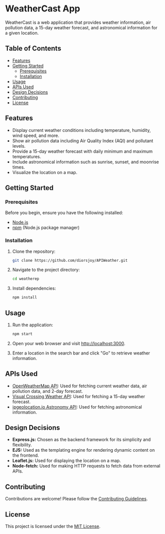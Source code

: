 # WeatherCast App

WeatherCast is a web application that provides weather information, air pollution data, a 15-day weather forecast, and astronomical information for a given location.

## Table of Contents

- [Features](#features)
- [Getting Started](#getting-started)
  - [Prerequisites](#prerequisites)
  - [Installation](#installation)
- [Usage](#usage)
- [APIs Used](#apis-used)
- [Design Decisions](#design-decisions)
- [Contributing](#contributing)
- [License](#license)

## Features

- Display current weather conditions including temperature, humidity, wind speed, and more.
- Show air pollution data including Air Quality Index (AQI) and pollutant levels.
- Provide a 15-day weather forecast with daily minimum and maximum temperatures.
- Include astronomical information such as sunrise, sunset, and moonrise times.
- Visualize the location on a map.

## Getting Started

### Prerequisites

Before you begin, ensure you have the following installed:

- [Node.js](https://nodejs.org/)
- [npm](https://www.npmjs.com/) (Node.js package manager)

### Installation

1. Clone the repository:

   ```bash
   git clone https://github.com/diorsjoy/APIWeather.git
   ```

2. Navigate to the project directory:

   ```bash
   cd weatherep
   ```

3. Install dependencies:

   ```bash
   npm install
   ```

## Usage

1. Run the application:

   ```bash
   npm start
   ```

2. Open your web browser and visit [http://localhost:3000](http://localhost:3000).

3. Enter a location in the search bar and click "Go" to retrieve weather information.

## APIs Used

- [OpenWeatherMap API](https://openweathermap.org/api): Used for fetching current weather data, air pollution data, and 2-day forecast.
- [Visual Crossing Weather API](https://www.visualcrossing.com/weather-api): Used for fetching a 15-day weather forecast.
- [ipgeolocation.io Astronomy API](https://ipgeolocation.io/astronomy-api.html): Used for fetching astronomical information.

## Design Decisions

- **Express.js:** Chosen as the backend framework for its simplicity and flexibility.
- **EJS:** Used as the templating engine for rendering dynamic content on the frontend.
- **Leaflet.js:** Used for displaying the location on a map.
- **Node-fetch:** Used for making HTTP requests to fetch data from external APIs.

## Contributing

Contributions are welcome! Please follow the [Contributing Guidelines](CONTRIBUTING.md).

## License

This project is licensed under the [MIT License](LICENSE).
```
